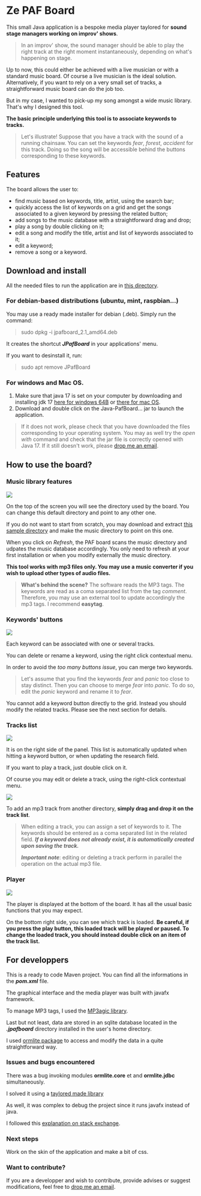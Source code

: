 # Ze PAF Board

This small Java application is a bespoke media player taylored for **sound stage managers working on improv' shows**.

> In an improv' show, the sound manager should be able to play the right track at the right moment instantaneously, depending on what's happening on stage.

Up to now, this could either be achieved with a live musician or with a standard music board. Of course a live musician is the ideal solution.  Alternatively, if you want to rely on a very small set of tracks, a straightforward music board can do the job too.

But in my case, I wanted to pick-up my song amongst a wide music library. That's why I designed this tool.

**The basic principle underlying this tool is to associate keywords to tracks.**

> Let's illustrate! Suppose that you have a track with the sound of a running chainsaw. You can set the keywords *fear*, *forest*, *accident* for this track. Doing so the song will be accessible behind the buttons corresponding to these keywords.

## Features

The board allows the user to:

* find music based on keywords, title, artist, using the search bar;
* quickly access the list of keywords on a grid and get the songs associated to a given keyword by pressing the related button;
* add songs to the music database with a straightforward drag and drop;
* play a song by double clicking on it;
* edit a song and modify the title, artist and list of keywords associated to it;
* edit a keyword;
* remove a song or a keyword.

## Download and install

All the needed files to run the application are in [this directory](/installers).

### For debian-based distributions (ubuntu, mint, raspbian...)

You may use a ready made installer for debian (.deb). Simply run the command:

> sudo dpkg -i jpafboard_2.1_amd64.deb

It creates the shortcut ***JPafBoard*** in your applications' menu.

If you want to desinstall it, run:

> sudo apt remove JPafBoard

### For windows and Mac OS.

1. Make sure that java 17 is set on your computer by downloading and installing jdk 17 [here for windows 64B](/https://download.oracle.com/java/17/archive/jdk-17.0.7_windows-x64_bin.msi) or [there for mac OS](https://download.oracle.com/java/17/archive/jdk-17.0.7_macos-x64_bin.dmg).
2. Download and double click on the Java-PafBoard... jar to launch the application.

> If it does not work, please check that you have downloaded the files corresponding to your operating system.
> You may as well try the *open with* command and check that the jar file is correctly opened with Java 17.
> If it still doesn't work, please [drop me an email](mailto:fournip1@hotmail.com).

## How to use the board?

### Music library features

![](/screenshots/directory.png)

On the top of the screen you will see the directory used by the board. You can change this default directory and point to any other one.

If you do not want to start from scratch, you may download and extract [this sample directory](/installers/sample.zip) and make the music directory to point on this one.

When you click on *Refresh*, the PAF board scans the music directory and udpates the music database accordingly. You only need to refresh at your first installation or when you modify externally the music directory.

**This tool works with mp3 files only. You may use a music converter if you wish to upload other types of audio files.**

> **What's behind the scene?**
> The software reads the MP3 tags. The keywords are read as a coma separated list from the tag *comment*. Therefore, you may use an external tool to update accordingly the mp3 tags. I recommend **easytag**.

### Keywords' buttons

![](/screenshots/buttons.png)

Each keyword can be associated with one or several tracks.

You can delete or rename a keyword, using the right click contextual menu.

In order to avoid the *too many buttons issue*, you can merge two keywords.

> Let's assume that you find the keywords *fear* and *panic* too close to stay distinct. Then you can choose to merge *fear* into *panic*. To do so, edit the *panic* keyword and rename it to *fear*.

You cannot add a keyword button directly to the grid. Instead you should modify the related tracks. Please see the next section for details.

### Tracks list

![](/screenshots/trackslist.png)

It is on the right side of the panel. This list is automatically updated when hitting a keyword button, or when updating the research field.

If you want to play a track, just double click on it.

Of course you may edit or delete a track, using the right-click contextual menu.

![](/screenshots/trackedition.png)

To add an mp3 track from another directory, **simply drag and drop it on the track list**.

> When editing a track, you can assign a set of keywords to it. The keywords should be entered as a coma separated list in the related field. ***If a keyword does not already exist, it is automatically created upon saving the track.***
>
> ***Important note***: editing or deleting a track perform in parallel the operation on the actual mp3 file.

### Player

![](/screenshots/player.png)

The player is displayed at the bottom of the board. It has all the usual basic functions that you may expect.

On the bottom right side, you can see which track is loaded. **Be careful, if you press the play button, this loaded track will be played or paused. To change the loaded track, you should instead double click on an item of the track list.**

## For developpers

This is a ready to code Maven project. You can find all the informations in the ***pom.xml*** file.

The graphical interface and the media player was built with javafx framework.

To manage MP3 tags, I used the [MP3agic library](https://github.com/mpatric/mp3agic).

Last but not least, data are stored in an sqlite database located in the ***.jpafboard*** directory installed in the user's home directory.

I used [ormlite package](https://ormlite.com/) to access and modify the data in a quite straightforward way.

### Issues and bugs encountered

There was a bug invoking modules **ormlite.core** et and **ormlite.jdbc** simultaneously.

I solved it using a [taylored made library](https://jitpack.io/#com.gitlab.grrfe/ormlitebuild/5.1.1)

As well, it was complex to debug the project since it runs javafx instead of java.

I followed this [explanation on stack exchange](https://stackoverflow.com/questions/56197372/i-cant-debug-an-application-using-netbeans-11-with-javafx-12/56207033#56207033).

### Next steps

Work on the skin of the application and make a bit of css.

### Want to contribute?

If you are a developper and wish to contribute, provide advises or suggest modifications, feel free to [drop me an email](mailto:fournip1@hotmail.com).